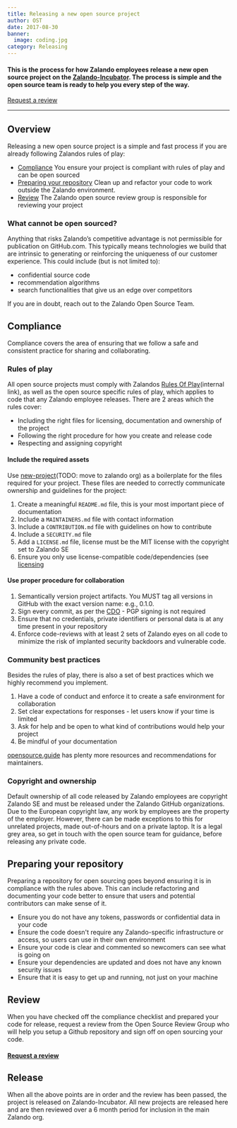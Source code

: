 ```yaml
---
title: Releasing a new open source project
author: OST
date: 2017-08-30
banner:
  image: coding.jpg
category: Releasing
---
```


#### This is the process for how Zalando employees release a new open source project on the [Zalando-Incubator](../github). The process is simple and the open source team is ready to help you every step of the way.


[Request a review](link)

---

## Overview

Releasing a new open source project is a simple and fast process if you are already following Zalandos rules of play:

* [Compliance](#compliance) You ensure your project is compliant with rules of play and can be open sourced
* [Preparing your repository](#preparing-your-repository) Clean up and refactor your code to work outside the Zalando environment.
* [Review](#review) The Zalando open source review group is responsible for reviewing your project

### What cannot be open sourced?

Anything that risks Zalando’s competitive advantage is not permissible for publication on GitHub.com. This typically means technologies we build that are intrinsic to generating or reinforcing the uniqueness of our customer experience. This could include (but is not limited to):

* confidential source code
* recommendation algorithms
* search functionalities that give us an edge over competitors

If you are in doubt, reach out to the Zalando Open Source Team.

## Compliance

Compliance covers the area of ensuring that we follow a safe and consistent practice for sharing and collaborating.

### Rules of play

All open source projects must comply with Zalandos [Rules Of Play](https://rulesofplay.docs.zalando.net/)(internal link), as well as the open source specific rules of play, which applies to code that any Zalando employee releases. There are 2 areas which the rules cover:

* Including the right files for licensing, documentation and ownership of the project
* Following the right procedure for how you create and release code
* Respecting and assigning copyright

#### Include the required assets

Use [new-project](https://github.com/perploug/new-project)(TODO: move to zalando org) as a boilerplate for the files required for your project. These files are needed to correctly communicate ownership and guidelines for the project:

1.  Create a meaningful `README.md` file, this is your most important piece of documentation
2.  Include a `MAINTAINERS.md` file with contact information
3.  Include a `CONTRIBUTION.md` file with guidelines on how to contribute
4.  Include a `SECURITY.md` file
5.  Add a `LICENSE.md` file, license must be the MIT license with the copyright set to Zalando SE
6.  Ensure you only use license-compatible code/dependencies (see [licensing](../using/licensing.md)

#### Use proper procedure for collaboration

1.  Semantically version project artifacts. You MUST tag all versions in GitHub with the exact version name: e.g., 0.1.0.
2.  Sign every commit, as per the [CDO](https://developercertificate.org/) - PGP signing is not required
3.  Ensure that no credentials, private identifiers or personal data is at any time present in your repository
4.  Enforce code-reviews with at least 2 sets of Zalando eyes on all code to minimize the risk of implanted security backdoors and vulnerable code.

### Community best practices

Besides the rules of play, there is also a set of best practices which we highly recommend you implement.

1.  Have a code of conduct and enforce it to create a safe environment for collaboration
2.  Set clear expectations for responses - let users know if your time is limited
3.  Ask for help and be open to what kind of contributions would help your project
4.  Be mindful of your documentation

[opensource.guide](https://opensource.guide/building-community/) has plenty more resources and recommendations for maintainers.

### Copyright and ownership

Default ownership of all code released by Zalando employees are copyright Zalando SE and must be released under the Zalando GitHub organizations.  
Due to the European copyright law, any work by employees are the property of the employer. However, there can be made exceptions to this for unrelated projects, made out-of-hours and on a private laptop.
It is a legal grey area, so get in touch with the open source team for guidance, before releasing any private code.

## Preparing your repository

Preparing a repository for open sourcing goes beyond ensuring it is in compliance with the rules above. This can include refactoring and documenting your code better to ensure that users and potential contributors can make sense of it.

* Ensure you do not have any tokens, passwords or confidential data in your code
* Ensure the code doesn't require any Zalando-specific infrastructure or access, so users can use in their own environment
* Ensure your code is clear and commented so newcomers can see what is going on
* Ensure your dependencies are updated and does not have any known security issues
* Ensure that it is easy to get up and running, not just on your machine

## Review

When you have checked off the compliance checklist and prepared your code for release, request a review from the Open Source Review Group who will help you setup a Github repository and sign off on open sourcing your code.


#### [Request a review](link)

## Release

When all the above points are in order and the review has been passed, the project is released
on Zalando-Incubator. All new projects are released here and are then reviewed over a 6 month period for inclusion in the main Zalando org.
